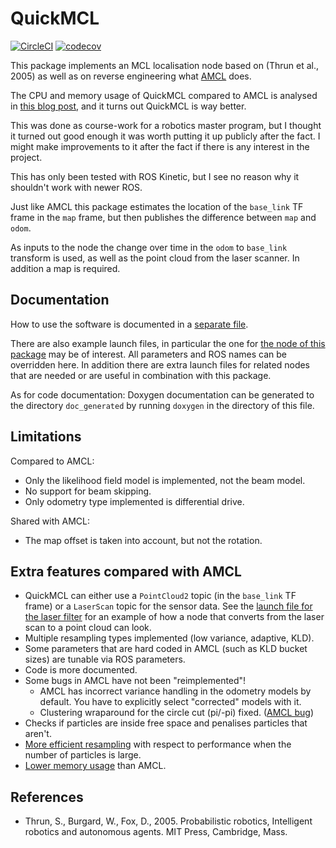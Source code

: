 # QuickMCL

[![CircleCI](https://circleci.com/gh/VorpalBlade/quickmcl.svg?style=svg)](https://circleci.com/gh/VorpalBlade/quickmcl)
[![codecov](https://codecov.io/gh/VorpalBlade/quickmcl/branch/master/graph/badge.svg)](https://codecov.io/gh/VorpalBlade/quickmcl)

This package implements an MCL localisation node based on (Thrun et al., 2005)
as well as on reverse engineering what [AMCL](https://wiki.ros.org/amcl) does.

The CPU and memory usage of QuickMCL compared to AMCL is analysed in
[this blog post][performance], and it turns out QuickMCL is way better.

This was done as course-work for a robotics master program, but I thought it
turned out good enough it was worth putting it up publicly after the fact. I
might make improvements to it after the fact if there is any interest in the
project.

This has only been tested with ROS Kinetic, but I see no reason why it shouldn't
work with newer ROS.

Just like AMCL this package estimates the location of the `base_link` TF frame
in the `map` frame, but then publishes the difference between `map` and `odom`.

As inputs to the node the change over time in the `odom` to `base_link`
transform is used, as well as the point cloud from the laser scanner. In
addition a map is required.

## Documentation

How to use the software is documented in a [separate file](doc/using.md).

There are also example launch files, in particular the one for
[the node of this package](launch/localiser.launch) may be of interest. All
parameters and ROS names can be overridden here. In addition there are extra
launch files for related nodes that are needed or are useful in combination with
this package.

As for code documentation: Doxygen documentation can be generated to the
directory `doc_generated` by running `doxygen` in the directory of this file.

## Limitations

Compared to AMCL:

* Only the likelihood field model is implemented, not the beam model.
* No support for beam skipping.
* Only odometry type implemented is differential drive.

Shared with AMCL:

* The map offset is taken into account, but not the rotation.

## Extra features compared with AMCL

* QuickMCL can either use a `PointCloud2` topic (in the `base_link` TF frame) or
  a `LaserScan` topic for the sensor data. See the
  [launch file for the laser filter](launch/laser_filter.launch) for an example
  of how a node that converts from the laser scan to a point cloud can look.
* Multiple resampling types implemented (low variance, adaptive, KLD).
* Some parameters that are hard coded in AMCL (such as KLD bucket sizes) are
  tunable via ROS parameters.
* Code is more documented.
* Some bugs in AMCL have not been "reimplemented"!
  * AMCL has incorrect variance handling in the odometry models by default. You
    have to explicitly select "corrected" models with it.
  * Clustering wraparound for the circle cut (pi/-pi) fixed.
    ([AMCL bug](https://github.com/ros-planning/navigation/issues/27))
* Checks if particles are inside free space and penalises particles that aren't.
* [More efficient resampling][performance] with respect to performance when the
  number of particles is large.
* [Lower memory usage][performance] than AMCL.

## References
* Thrun, S., Burgard, W., Fox, D., 2005. Probabilistic robotics, Intelligent
  robotics and autonomous agents. MIT Press, Cambridge, Mass.

[performance]: <https://vorpal.se/posts/2019/apr/07/quickmcl-vs-amcl-performance/>
